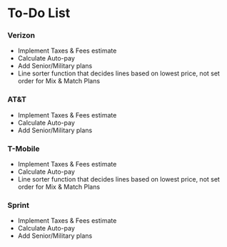 # To-Do List

### Verizon 
* Implement Taxes & Fees estimate
* Calculate Auto-pay
* Add Senior/Military plans
* Line sorter function that decides lines based on lowest price, not set order for Mix & Match Plans

### AT&T
* Implement Taxes & Fees estimate
* Calculate Auto-pay
* Add Senior/Military plans

### T-Mobile 
* Implement Taxes & Fees estimate
* Calculate Auto-pay
* Line sorter function that decides lines based on lowest price, not set order for Mix & Match Plans

### Sprint
* Implement Taxes & Fees estimate
* Calculate Auto-pay
* Add Senior/Military plans